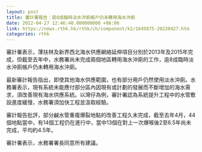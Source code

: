 ```yaml
---
layout: post
title: 審計署報告：逾8成臨時淡水沖廁帳戶仍未轉用海水沖廁
date: 2022-04-27 12:46:40.000000000 +08:00
link: https://news.rthk.hk/rthk/ch/component/k2/1645875-20220427.htm
categories: rthk
---
```


審計署表示，薄扶林及新界西北海水供應網絡延伸項目分別於2013年及2015年完成，但截至去年中，水務署尚未完成兩個地區轉用海水沖廁的工作，逾8成臨時淡水沖廁帳戶仍未轉用海水沖廁。

最新審計報告指出，即使其他海水供應範圍，也有部分用戶仍然使用淡水沖廁。水務署表示，現有系統未能應付部分區內因現有或計劃的發展而不斷增加的海水需求，須改善現有海水供應系統。以灣仔為例，審計署認為系統提升工程中的水管敷設進度緩慢，水務署須加快工程並汲取經驗。

審計報告批評，部分鹹水管重複爆裂地點的改善工程久未完成，截至去年4月，44個地點當中，有14個工程仍在進行中，當中13個在對上一次爆喉後2至6.5年尚未完成，平均約4.5年。

審計署表示，水務署署長同意所有建議。
